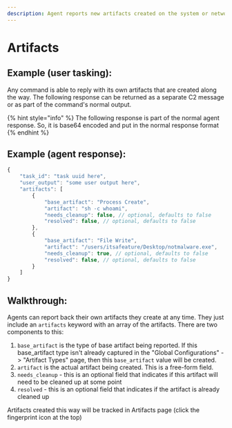 ```yaml
---
description: Agent reports new artifacts created on the system or network
---
```


# Artifacts

## Example (user tasking):

Any command is able to reply with its own artifacts that are created along the way. The following response can be returned as a separate C2 message or as part of the command's normal output.

{% hint style="info" %}
The following response is part of the normal agent response. So, it is base64 encoded and put in the normal response format
{% endhint %}

## Example (agent response):

```javascript
{
    "task_id": "task uuid here",
    "user_output": "some user output here",
    "artifacts": [
        {
            "base_artifact": "Process Create",
            "artifact": "sh -c whoami",
            "needs_cleanup": false, // optional, defaults to false
            "resolved": false, // optional, defaults to false
        },
        {
            "base_artifact": "File Write",
            "artifact": "/users/itsafeature/Desktop/notmalware.exe",
            "needs_cleanup": true, // optional, defaults to false
            "resolved": false, // optional, defaults to false
        }
    ]
}
```

## Walkthrough:

Agents can report back their own artifacts they create at any time. They just include an `artifacts` keyword with an array of the artifacts. There are two components to this:

1. `base_artifact` is the type of base artifact being reported. If this base\_artifact type isn't already captured in the "Global Configurations" -> "Artifact Types" page, then this `base_artifact` value will be created.
2. `artifact` is the actual artifact being created. This is a free-form field.
3. `needs_cleanup` - this is an optional field that indicates if this artifact will need to be cleaned up at some point
4. `resolved` - this is an optional field that indicates if the artifact is already cleaned up

Artifacts created this way will be tracked in Artifacts page (click the fingerprint icon at the top)
